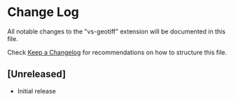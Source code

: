 # Change Log

All notable changes to the "vs-geotiff" extension will be documented in this file.

Check [Keep a Changelog](http://keepachangelog.com/) for recommendations on how to structure this file.

## [Unreleased]

- Initial release